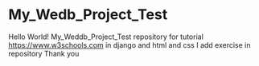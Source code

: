 # My_Wedb_Project_Test
Hello World!
My_Weddb_Project_Test repository for tutorial https://www.w3schools.com in django and html and css 
I add exercise in repository
Thank you
